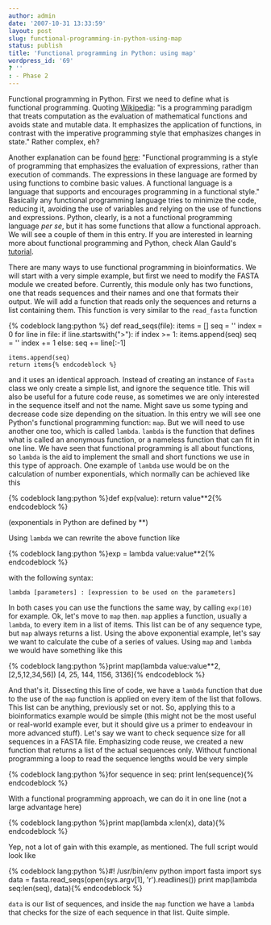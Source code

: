 ```yaml
---
author: admin
date: '2007-10-31 13:33:59'
layout: post
slug: functional-programming-in-python-using-map
status: publish
title: 'Functional programming in Python: using map'
wordpress_id: '69'
? ''
: - Phase 2
---
```


Functional programming in Python. First we need to define what is
functional programming. Quoting
[Wikipedia](http://en.wikipedia.org/wiki/Functional_programming): "is a
programming paradigm that treats computation as the evaluation of
mathematical functions and avoids state and mutable data. It emphasizes
the application of functions, in contrast with the imperative
programming style that emphasizes changes in state." Rather complex, eh?


Another explanation can be found
[here](http://www.cs.nott.ac.uk/~gmh/faq.html#general-topics):
"Functional programming is a style of programming that emphasizes the
evaluation of expressions, rather than execution of commands. The
expressions in these language are formed by using functions to combine
basic values. A functional language is a language that supports and
encourages programming in a functional style." Basically any functional
programming language tries to minimize the code, reducing it, avoiding
the use of variables and relying on the use of functions and
expressions. Python, clearly, is a not a functional programming language
*per se*, but it has some functions that allow a functional approach. We
will see a couple of them in this entry. If you are interested in
learning more about functional programming and Python, check Alan
Gauld's
[tutorial](http://www.freenetpages.co.uk/hp/alan.gauld/tutfctnl.htm).


There are many ways to use functional programming in bioinformatics. We
will start with a very simple example, but first we need to modify the
FASTA module we created before. Currently, this module only has two
functions, one that reads sequences and their names and one that formats
their output. We will add a function that reads only the sequences and
returns a list containing them. This function is very similar to the
`read_fasta` function 

{% codeblock lang:python %}
def read_seqs(file):
    items = []
    seq = ''
    index = 0
    for line in file:
        if line.startswith(">"):
            if index >= 1:
                items.append(seq)
                seq = ''
            index += 1
        else:
            seq += line[:-1]
 
    items.append(seq)
    return items{% endcodeblock %}


and it uses an identical approach. Instead of creating an instance of
`Fasta` class we only create a simple list, and ignore the sequence
title. This will also be useful for a future code reuse, as sometimes we
are only interested in the sequence itself and not the name. Might save
us some typing and decrease code size depending on the situation. In
this entry we will see one Python's functional programming function:
`map`. But we will need to use another one too, which is called
`lambda`. `lambda` is the function that defines what is called an
anonymous function, or a nameless function that can fit in one line. We
have seen that functional programming is all about functions, so
`lambda` is the aid to implement the small and short functions we use in
this type of approach. One example of `lambda` use would be on the
calculation of number exponentials, which normally can be achieved like
this 

{% codeblock lang:python %}def exp(value): return
value\*\*2{% endcodeblock %} 

(exponentials in Python are defined by \*\*)


Using `lambda` we can rewrite the above function like 

{% codeblock lang:python %}exp = lambda value:value\*\*2{% endcodeblock %}

with the
following syntax:

` lambda [parameters] : [expression to be used on the parameters] ` 

In
both cases you can use the functions the same way, by calling `exp(10)`
for example. Ok, let's move to `map` then. `map` applies a function,
usually a `lambda`, to every item in a list of items. This list can be
of any sequence type, but `map` always returns a list. Using the above
exponential example, let's say we want to calculate the cube of a series
of values. Using `map` and `lambda` we would have something like this

{% codeblock lang:python %}print map(lambda value:value**2, [2,5,12,34,56]) 
[4, 25, 144, 1156, 3136]{% endcodeblock %} 

And that's it.
Dissecting this line of code, we have a `lambda` function that due to
the use of the `map` function is applied on every item of the list that
follows. This list can be anything, previously set or not. So, applying
this to a bioinformatics example would be simple (this might not be the
most useful or real-world example ever, but it should give us a primer
to endeavour in more advanced stuff). Let's say we want to check
sequence size for all sequences in a FASTA file. Emphasizing code reuse,
we created a new function that returns a list of the actual sequences
only. Without functional programming a loop to read the sequence lengths
would be very simple 

{% codeblock lang:python %}for sequence in seq:
	print len(sequence){% endcodeblock %} 

With a functional programming approach,
we can do it in one line (not a large advantage here) 

{% codeblock lang:python %}print map(lambda x:len(x), data){% endcodeblock %} 

Yep, not
a lot of gain with this example, as mentioned. The full script would
look like 

{% codeblock lang:python %}#! /usr/bin/env python 
import fasta 
import sys 
data = fasta.read_seqs(open(sys.argv[1], 'r').readlines()) 
print map(lambda seq:len(seq), data){% endcodeblock %}


`data` is our list of sequences, and inside the `map` function we have a
`lambda` that checks for the size of each sequence in that list. Quite
simple.
